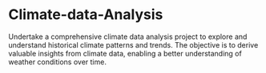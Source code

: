 # Climate-data-Analysis
Undertake a comprehensive climate data analysis project to explore and understand historical climate patterns and trends. The objective is to derive valuable insights from climate data, enabling a better understanding of weather conditions over time.
